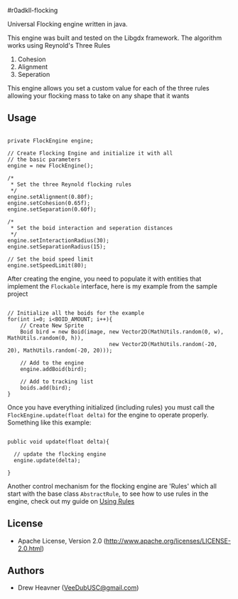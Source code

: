 #r0adkll-flocking

Universal Flocking engine written in java.

This engine was built and tested on the Libgdx framework. The algorithm works using Reynold's Three Rules
  1.  Cohesion
  2.  Alignment
  3.  Seperation

This engine allows you set a custom value for each of the three rules allowing your flocking mass to take on any shape 
that it wants

## Usage
<pre lang="java"><code>
private FlockEngine engine;
  
// Create Flocking Engine and initialize it with all
// the basic parameters
engine = new FlockEngine();
		
/*
 * Set the three Reynold flocking rules
 */
engine.setAlignment(0.80f);
engine.setCohesion(0.65f);
engine.setSeparation(0.60f);
		
/*
 * Set the boid interaction and seperation distances
 */
engine.setInteractionRadius(30);
engine.setSeparationRadius(15);
		
// Set the boid speed limit
engine.setSpeedLimit(80); 
</code></pre>        

After creating the engine, you need to populate it with entities that implement the `Flockable` interface, here is my
example from the sample project

<pre lang="java"><code>
// Initialize all the boids for the example
for(int i=0; i&lt;BOID_AMOUNT; i++){
	// Create New Sprite
	Boid bird = new Boid(image, new Vector2D(MathUtils.random(0, w), MathUtils.random(0, h)), 
	                            new Vector2D(MathUtils.random(-20, 20), MathUtils.random(-20, 20)));

	// Add to the engine
	engine.addBoid(bird);	

	// Add to tracking list
	boids.add(bird);
}
</code></pre>

Once you have everything initialized (including rules) you must call the `FlockEngine.update(float delta)` for the engine
to operate properly. Something like this example:

<pre lang="java"><code>
public void update(float delta){

  // update the flocking engine
  engine.update(delta);

}
</code></pre>

Another control mechanism for the flocking engine are 'Rules' which all start with the base class `AbstractRule`, to see 
how to use rules in the engine, check out my guide on [Using Rules](https://github.com/r0adkll/r0adkll-flocking/wiki/Using-Rules)

## License
 * Apache License, Version 2.0 (http://www.apache.org/licenses/LICENSE-2.0.html)

## Authors
 * Drew Heavner (VeeDubUSC@gmail.com)
